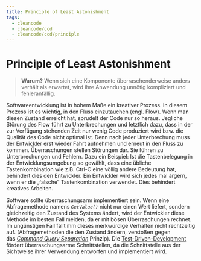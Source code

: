 ```yaml
---
title: Principle of Least Astonishment
tags:
  - cleancode
  - cleancode/ccd
  - cleancode/ccd/principle
---
```

# Principle of Least Astonishment

>**Warum?**
>Wenn sich eine Komponente überraschenderweise anders verhält als erwartet, wird ihre Anwendung unnötig kompliziert und fehleranfällig.

Softwareentwicklung ist in hohem Maße ein kreativer Prozess. In diesem Prozess ist es wichtig, in den Fluss einzutauchen (engl. Flow). Wenn man diesen Zustand erreicht hat, sprudelt der Code nur so heraus. Jegliche Störung des Flow führt zu Unterbrechungen und letztlich dazu, dass in der zur Verfügung stehenden Zeit nur wenig Code produziert wird bzw. die Qualität des Code nicht optimal ist. Denn nach jeder Unterbrechung muss der Entwickler erst wieder Fahrt aufnehmen und erneut in den Fluss zu kommen. Überraschungen stellen Störungen dar. Sie führen zu Unterbrechungen und Fehlern. Dazu ein Beispiel: Ist die Tastenbelegung in der Entwicklungsumgebung so gewählt, dass eine übliche Tastenkombination wie z.B. Ctrl-C eine völlig andere Bedeutung hat, behindert dies den Entwickler. Ein Entwickler wird sich jedes mal ärgern, wenn er die „falsche“ Tastenkombination verwendet. Dies behindert kreatives Arbeiten.

Software sollte überraschungsarm implementiert sein. Wenn eine Abfragemethode namens _`GetValue()`_ nicht nur einen Wert liefert, sondern gleichzeitig den Zustand des Systems ändert, wird der Entwickler diese Methode im besten Fall meiden, da er mit bösen Überraschungen rechnet. Im ungünstigen Fall fällt ihm dieses merkwürdige Verhalten nicht rechtzeitig auf. (Abfragemethoden die den Zustand ändern, verstoßen gegen das _[Command Query Separation](Command%20Query%20Separation)_ Prinzip). Die [Test-Driven-Development](Test-Driven-Development) fördert überraschungsarme Schnittstellen, da die Schnittstelle aus der Sichtweise ihrer Verwendung entworfen und implementiert wird.
